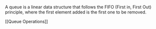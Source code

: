 
A queue is a linear data structure that follows the FIFO (First in, First Out) principle, where the first element added is the first one to be removed.

[[Queue Operations]]
